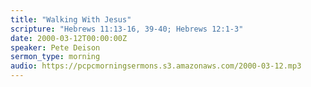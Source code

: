 ```yaml
---
title: "Walking With Jesus"
scripture: "Hebrews 11:13-16, 39-40; Hebrews 12:1-3"
date: 2000-03-12T00:00:00Z
speaker: Pete Deison
sermon_type: morning
audio: https://pcpcmorningsermons.s3.amazonaws.com/2000-03-12.mp3 
---
```



